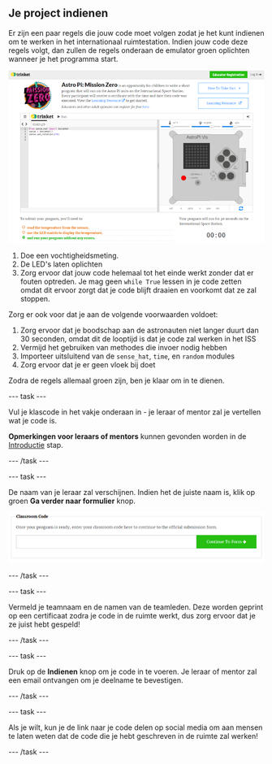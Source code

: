 ## Je project indienen

Er zijn een paar regels die jouw code moet volgen zodat je het kunt indienen om te werken in het internationaal ruimtestation. Indien jouw code deze regels volgt, dan zullen de regels onderaan de emulator groen oplichten wanneer je het programma start.

![Valideren](images/validation.png)

1. Doe een vochtigheidsmeting.
2. De LED's laten oplichten
3. Zorg ervoor dat jouw code helemaal tot het einde werkt zonder dat er fouten optreden. Je mag geen `while True` lessen in je code zetten omdat dit ervoor zorgt dat je code blijft draaien en voorkomt dat ze zal stoppen.

Zorg er ook voor dat je aan de volgende voorwaarden voldoet:

1. Zorg ervoor dat je boodschap aan de astronauten niet langer duurt dan 30 seconden, omdat dit de looptijd is dat je code zal werken in het ISS
2. Vermijd het gebruiken van methodes die invoer nodig hebben
3. Importeer uitsluitend van de `sense_hat`, `time`, en `random` modules
4. Zorg ervoor dat je er geen vloek bij doet

Zodra de regels allemaal groen zijn, ben je klaar om in te dienen.

\--- task \---

Vul je klascode in het vakje onderaan in - je leraar of mentor zal je vertellen wat je code is.

**Opmerkingen voor leraars of mentors** kunnen gevonden worden in de [Introductie](https://projects.raspberrypi.org/en/projects/astro-pi-mission-zero/1) stap.

\--- /task \---

\--- task \---

De naam van je leraar zal verschijnen. Indien het de juiste naam is, klik op groen **Ga verder naar formulier** knop.

![Ga verder naar het formulier](images/continue-to-form.png)

\--- /task \---

\--- task \---

Vermeld je teamnaam en de namen van de teamleden. Deze worden geprint op een certificaat zodra je code in de ruimte werkt, dus zorg ervoor dat je ze juist hebt gespeld!

\--- /task \---

\--- task \---

Druk op de **Indienen** knop om je code in te voeren. Je leraar of mentor zal een email ontvangen om je deelname te bevestigen.

\--- /task \---

\--- task \---

Als je wilt, kun je de link naar je code delen op social media om aan mensen te laten weten dat de code die je hebt geschreven in de ruimte zal werken!

\--- /task \---
